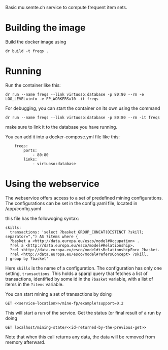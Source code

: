 Basic mu.semte.ch service to compute frequent item sets.

# Building the image
Build the docker image using
```
dr build -t freqs .
```
# Running
Run the container like this:

```
dr run --name freqs --link virtuoso:database -p 80:80 --rm -e LOG_LEVEL=info -e FP_WORKERS=10 -it freqs
```

For debugging, you can start the container on its own using the command
```
dr run --name freqs --link virtuoso:database -p 80:80 --rm -it freqs
```
make sure to link it to the database you have running.

You can add it into a docker-compose.yml file like this:
```
	freqs:
		ports:
			- 80:80
		links:
			- virtuoso:database
```

# Using the webservice
The webservice offers access to a set of predefined mining configurations. The configurations can be set in the config.yaml file, located in /app/config.yaml

this file has the followoging syntax:

```
skills:
  transactions: 'select ?basket GROUP_CONCAT(DISTINCT ?skill; separator=",") AS ?items where {
  ?basket a <http://data.europa.eu/esco/model#Occupation> .
  ?rel a <http://data.europa.eu/esco/model#Relationship>.
  ?rel <http://data.europa.eu/esco/model#isRelationshipFor> ?basket.
  ?rel <http://data.europa.eu/esco/model#refersConcept> ?skill.
} group by ?basket'
```
Here ```skills``` is the name of a configuration. The configuration has only one setting, ```transactions```. This holds a sparql query that fetches a list of transactions, identified by some id in the ```?basket``` variable, with a list of items in the ```?items``` variable.

You can start mining a set of transactions by doing

```
GET <<service-location>>/mine-fp/example?support=0.2
```

This will start a run of the service. Get the status (or final result of a run by doing

```
GET localhost/mining-state/<<id-returned-by-the-previous-get>>
```

Note that when this call returns any data, the data will be removed from memory afterward.
